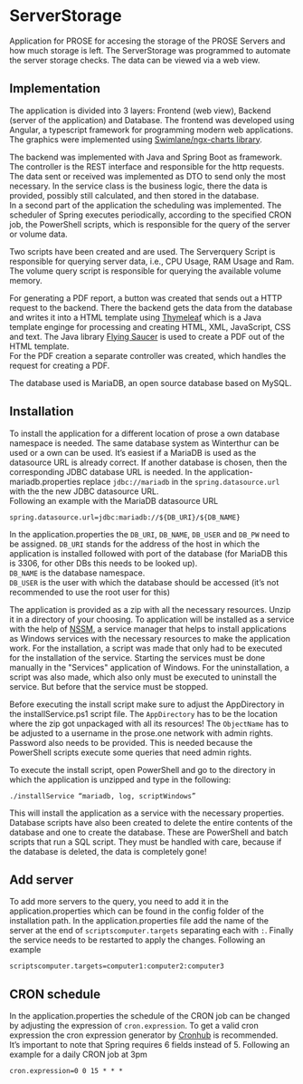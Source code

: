 # ServerStorage
Application for PROSE for accesing the storage of the PROSE Servers and how much storage is left. The ServerStorage was programmed to automate the server storage checks. The data can be viewed via a web view.

## Implementation

The application is divided into 3 layers: Frontend (web view), Backend (server of the application) and Database. The frontend was developed using Angular, a typescript framework for programming modern web applications. The graphics were implemented using [Swimlane/ngx-charts library](https://github.com/swimlane/ngx-charts).

The backend was implemented with Java and Spring Boot as framework. The controller is the REST interface and responsible for the http requests. The data sent or received was implemented as DTO to send only the most necessary. In the service class is the business logic, there the data is provided, possibly still calculated, and then stored in the database.  
In a second part of the application the scheduling was implemented. The scheduler of Spring executes periodically, according to the specified CRON job, the PowerShell scripts, which is responsible for the query of the server or volume data.

Two scripts have been created and are used. The Serverquery Script is responsible for querying server data, i.e., CPU Usage, RAM Usage and Ram. The volume query script is responsible for querying the available volume memory.

For generating a PDF report, a button was created that sends out a HTTP request to the backend. There the backend gets the data from the database and writes it into a HTML template using [Thymeleaf](https://www.thymeleaf.org/) which is a Java template enginge for processing and creating HTML, XML, JavaScript, CSS and text. The Java library [Flying Saucer](https://github.com/flyingsaucerproject/flyingsaucer) is used to create a PDF out of the HTML template.  
For the PDF creation a separate controller was created, which handles the request for creating a PDF.

The database used is MariaDB, an open source database based on MySQL.

## Installation
To install the application for a different location of prose a own database namespace is needed. The same database system as Winterthur can be used or a own can be used. It’s easiest if a MariaDB is used as the datasource URL is already correct. If another database is chosen, then the corresponding JDBC database URL is needed. In the application-mariadb.properties replace `jdbc://mariadb` in the `spring.datasource.url` with the the new JDBC datasource URL.  
Following an example with the MariaDB datasource URL
```
spring.datasource.url=jdbc:mariadb://${DB_URI}/${DB_NAME}
```

In the application.properties the `DB_URI`, `DB_NAME`, `DB_USER` and `DB_PW` need to be assigned. 
`DB_URI` stands for the address of the host in which the application is installed followed with port of the database (for MariaDB this is 3306, for other DBs this needs to be looked up).  
`DB_NAME` is the database namespace.  
`DB_USER` is the user with which the database should be accessed (it’s not recommended to use the root user for this)

The application is provided as a zip with all the necessary resources. Unzip it in a directory of your choosing.
To application will be installed as a service with the help of [NSSM](https://nssm.cc), a service manager that helps to install applications as Windows services with the necessary resources to make the application work. For the installation, a script was made that only had to be executed for the installation of the service. Starting the services must be done manually in the "Services" application of Windows. For the uninstallation, a script was also made, which also only must be executed to uninstall the service. But before that the service must be stopped.

Before executing the install script make sure to adjust the AppDirectory in the installService.ps1 script file. The `AppDirectory` has to be the location where the zip got unpackaged with all its resources! The `ObjectName` has to be adjusted to a username in the prose.one network with admin rights. Password also needs to be provided. This is needed because the PowerShell scripts execute some queries that need admin rights.

To execute the install script, open PowerShell and go to the directory in which the application is unzipped and type in the following:
```
./installService “mariadb, log, scriptWindows”
```
This will install the application as a service with the necessary properties.  
Database scripts have also been created to delete the entire contents of the database and one to create the database. These are PowerShell and batch scripts that run a SQL script. They must be handled with care, because if the database is deleted, the data is completely gone!

## Add server
To add more servers to the query, you need to add it in the application.properties which can be found in the config folder of the installation path. In the application.properties file add the name of the server at the end of `scriptscomputer.targets` separating each with `:`. Finally the service needs to be restarted to apply the changes.
Following an example
```
scriptscomputer.targets=computer1:computer2:computer3
```

## CRON schedule
In the application.properties the schedule of the CRON job can be changed by adjusting the expression of `cron.expression`. To get a valid cron expression the cron expression generator by [Cronhub](https://crontab.cronhub.io/) is recommended.   
It’s important to note that Spring requires 6 fields instead of 5.
Following an example for a daily CRON job at 3pm
```
cron.expression=0 0 15 * * *
```

